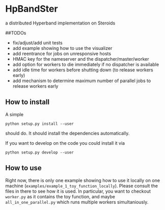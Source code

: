 # HpBandSter
a distributed Hyperband implementation on Steroids


##TODOs

- fix/adjust/add unit tests
- add example showing how to use the visualizer
- add reentrance for jobs on unresponsive hosts
- HMAC key for the nameserver and the dispatcher/master/worker
- add option for workers to die immediately if no dispatcher is available
- add idle time for workers before shutting down (to release workers early)
- add mechanism to determine maximum number of parallel jobs to release workers early

## How to install

A simple
```
python setup.py install --user
```
should do. It should install the dependencies automatically.


If you want to develop on the code you could install it via

```
python setup.py develop --user
```


## How to use

Right now, there is only one example showing how to use it locally on one machine (`examples/example_1_toy_function_locally`).
Please consult the files in there to see how it is used. In particular, you want to checkout `worker.py` as it contains the toy function,
and maybe `all_in_one_parallel.py` which runs multiple workers simultaniously.
